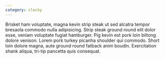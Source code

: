 ```yaml
---
category: clocky
---
```

Brisket ham voluptate, magna kevin strip steak ut sed alcatra tempor bresaola commodo nulla adipisicing.  Strip steak ground round elit dolor esse, veniam voluptate fugiat hamburger.  Pig kevin est pork loin biltong dolore venison.  Lorem pork turkey picanha shoulder qui commodo.  Short loin dolore magna, aute ground round fatback anim boudin.  Exercitation shank aliqua, tri-tip pancetta quis consequat.
